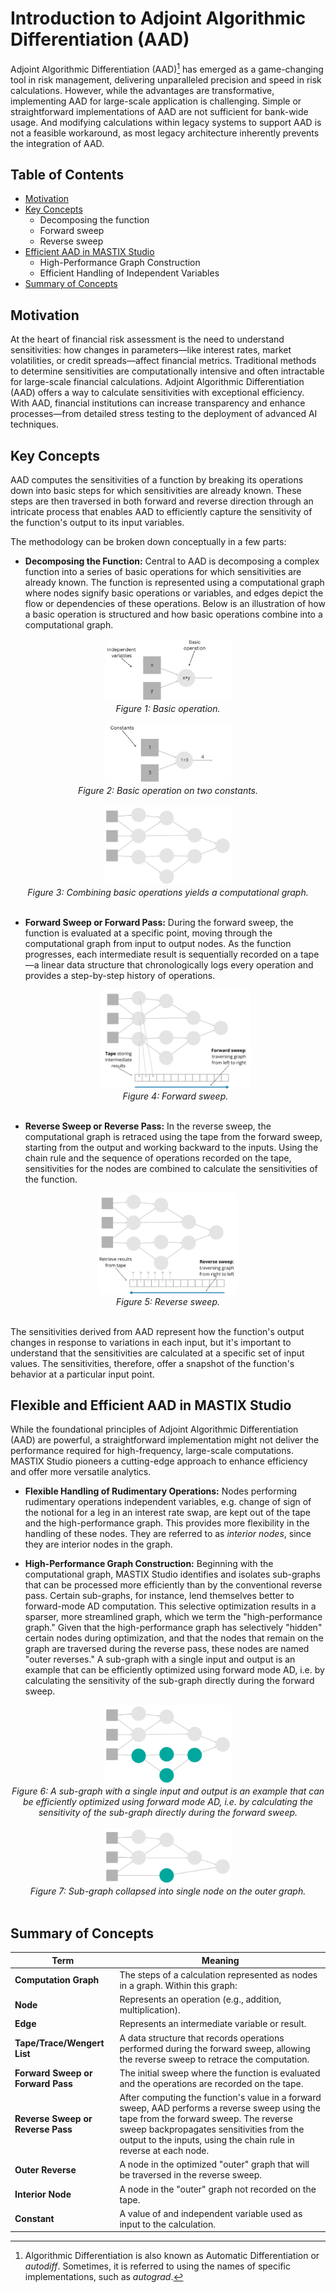 # Introduction to Adjoint Algorithmic Differentiation (AAD)

Adjoint Algorithmic Differentiation (AAD)[^1] has emerged as a game-changing tool in risk management, delivering unparalleled precision and speed in risk calculations.
However, while the advantages are transformative, implementing AAD for large-scale application is challenging. Simple or straightforward implementations of AAD are not sufficient for bank-wide usage. And modifying calculations within legacy systems to support AAD is not a feasible workaround, as most legacy architecture inherently prevents the integration of AAD.


## Table of Contents
- [Motivation](#motivation)
- [Key Concepts](#key-concepts)
  - Decomposing the function
  - Forward sweep
  - Reverse sweep
- [Efficient AAD in MASTIX Studio](#efficient-aad-in-mastix-studio)
  - High-Performance Graph Construction
  - Efficient Handling of Independent Variables
- [Summary of Concepts](#summary-of-concepts)

## Motivation 

At the heart of financial risk assessment is the need to understand sensitivities: how changes in parameters—like interest rates, market volatilities, or credit spreads—affect financial metrics. Traditional methods to determine sensitivities are computationally intensive and often intractable for large-scale financial calculations. Adjoint Algorithmic Differentiation (AAD) offers a way to calculate sensitivities with exceptional efficiency. With AAD, financial institutions can increase transparency and enhance processes—from detailed stress testing to the deployment of advanced AI techniques.


## Key Concepts

AAD computes the sensitivities of a function by breaking its operations down into basic steps for which sensitivities are already known. These steps are then traversed in both forward and reverse direction through an intricate process that enables AAD to efficiently capture the sensitivity of the function's output to its input variables.

The methodology can be broken down conceptually in a few parts:

- **Decomposing the Function:**
  Central to AAD is decomposing a complex function into a series of basic operations for which sensitivities are already known. The function is represented using a computational graph where nodes signify basic operations or variables, and edges depict the flow or dependencies of these operations. Below is an illustration of how a basic operation is structured and how basic operations combine into a computational graph.

<div align="center">
  <img src="https://github.com/mastixstudio/mastixstudio/blob/main/assets/basic-operation.png?raw=true" alt="Basic operation" style="width: 40%;">
  <br/>
  <i>Figure 1: Basic operation.</i>
  <br/>
  <br/>
</div> 

<div align="center">
  <img src="https://github.com/mastixstudio/mastixstudio/blob/main/assets/basic-operation-constants.png?raw=true" alt="Basic operation" style="width: 40%;">
  <br/>
  <i>Figure 2: Basic operation on two constants.</i>
  <br/>
  <br/>
</div> 


<div align="center">
  <img src="https://github.com/mastixstudio/mastixstudio/blob/main/assets/computation-graph.png?raw=true" alt="Computational graph" style="width: 40%;">
  <br/>
  <i>Figure 3: Combining basic operations yields a computational graph.</i>
  <br/>
  <br/>
</div>

- **Forward Sweep or Forward Pass:**
  During the forward sweep, the function is evaluated at a specific point, moving through the computational graph from input to output nodes. As the function progresses, each intermediate result is sequentially recorded on a tape—a linear data structure that chronologically logs every operation and provides a step-by-step history of operations.
  
  <div align="center">
  <img src="https://github.com/mastixstudio/mastixstudio/blob/main/assets/forward-sweep.png?raw=true" alt="Computational graph" style="width: 50%;">
  <br/>
  <i>Figure 4: Forward sweep.</i>
  <br/>
  <br/>
</div>

- **Reverse Sweep or Reverse Pass:**
  In the reverse sweep, the computational graph is retraced using the tape from the forward sweep, starting from the output and working backward to the inputs. Using the chain rule and the sequence of operations recorded on the tape, sensitivities for the nodes are combined to calculate the sensitivities of the function.
  
<div align="center">
  <img src="https://github.com/mastixstudio/mastixstudio/blob/main/assets/reverse-sweep.png?raw=true" alt="Computational graph" style="width: 45%;">
  <br/>
  <i>Figure 5: Reverse sweep.</i>
  <br/>
  <br/>
</div>

The sensitivities derived from AAD represent how the function's output changes in response to variations in each input, but it's important to understand that the sensitivities are calculated at a specific set of input values. The sensitivities, therefore, offer a snapshot of the function's behavior at a particular input point.


## Flexible and Efficient AAD in MASTIX Studio

While the foundational principles of Adjoint Algorithmic Differentiation (AAD) are powerful, a straightforward implementation might not deliver the performance required for high-frequency, large-scale computations. MASTIX Studio pioneers a cutting-edge approach to enhance efficiency and offer more versatile analytics.

- **Flexible Handling of Rudimentary Operations:** Nodes performing rudimentary operations independent variables, e.g. change of sign of the notional for a leg in an interest rate swap, are kept out of the tape and the high-performance graph. This provides more flexibility in the handling of these nodes. They are referred to as *interior nodes*, since they are interior nodes in the graph.

- **High-Performance Graph Construction:** Beginning with the computational graph, MASTIX Studio identifies and isolates sub-graphs that can be processed more efficiently than by the conventional reverse pass. Certain sub-graphs, for instance, lend themselves better to forward-mode AD computation. This selective optimization results in a sparser, more streamlined graph, which we term the "high-performance graph." Given that the high-performance graph has selectively "hidden" certain nodes during optimization, and that the nodes that remain on the graph are traversed during the reverse pass, these nodes are named "outer reverses."
  A sub-graph with a single input and output is an example that can be efficiently optimized using forward mode AD, i.e. by calculating the sensitivity of the sub-graph directly during the forward sweep.

<div align="center">
  <img src="https://github.com/mastixstudio/mastixstudio/blob/main/assets/computation-graph-subgraph-colored.png?raw=true" alt="Computational graph" style="width: 40%;">
  <br/>
  <i>Figure 6:  A sub-graph with a single input and output is an example that can be efficiently optimized using forward mode AD, i.e. by calculating the sensitivity of the sub-graph directly during the forward sweep.</i>
  <br/>
  <br/>
</div>

<div align="center">
  <img src="https://github.com/mastixstudio/mastixstudio/blob/main/assets/computation-graph-subgraph-collapsed.png?raw=true" alt="Computational graph" style="width: 40%;">
  <br/>
  <i>Figure 7: Sub-graph collapsed into single node on the outer graph.</i>
  <br/>
  <br/>
</div>


## Summary of Concepts

| Term | Meaning |
|---|---|
| **Computation Graph** |The steps of a calculation represented as nodes in a graph. Within this graph:
| **Node** | Represents an operation (e.g., addition, multiplication).|
| **Edge** | Represents an intermediate variable or result.|
|**Tape/Trace/Wengert List**| A data structure that records operations performed during the forward sweep, allowing the reverse sweep to retrace the computation.|
| **Forward Sweep or Forward Pass** | The initial sweep where the function is evaluated and the operations are recorded on the tape.|
| **Reverse Sweep or Reverse Pass** | After computing the function's value in a forward sweep, AAD performs a reverse sweep using the tape from the forward sweep. The reverse sweep backpropagates sensitivities from the output to the inputs, using the chain rule in reverse at each node. |
| **Outer Reverse** | A node in the optimized "outer" graph that will be traversed in the reverse sweep.|
| **Interior Node** | A node in the "outer" graph not recorded on the tape.|
| **Constant** | A value of and independent variable used as input to the calculation.|
  



[^1]: Algorithmic Differentiation is also known as Automatic Differentiation or *autodiff*. Sometimes, it is referred to using the names of specific implementations, such as *autograd*.
